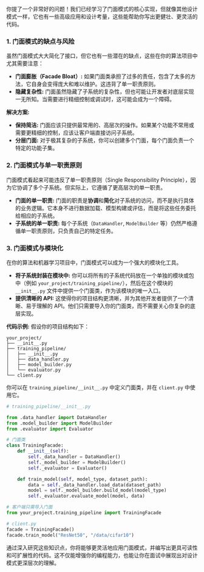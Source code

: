 你提了一个非常好的问题！我们已经学习了门面模式的核心实现，但就像其他设计模式一样，它也有一些高级应用和设计考量，这些能帮助你写出更健壮、更灵活的代码。

### 1\. 门面模式的**缺点**与**风险**

虽然门面模式大大简化了接口，但它也有一些潜在的缺点，这些在你的算法项目中尤其需要注意：

  * **门面膨胀（Facade Bloat）:** 如果门面类承担了过多的责任，包含了太多的方法，它自身会变得庞大和难以维护。这违背了单一职责原则。
  * **隐藏复杂性:** 门面虽然隐藏了子系统的复杂性，但也可能让开发者对底层实现一无所知。当需要进行精细控制或调试时，这可能会成为一个障碍。

**解决方案:**

  * **保持简洁:** 门面应该只提供最常用的、高层次的操作。如果某个功能不常用或需要更精细的控制，应该让客户端直接访问子系统。
  * **分层门面:** 对于极其复杂的子系统，你可以创建多个门面，每个门面负责一个特定的功能子集。

### 2\. 门面模式与**单一职责原则**

门面模式看起来可能违反了单一职责原则（Single Responsibility Principle），因为它协调了多个子系统。但实际上，它遵循了更高层次的单一职责。

  * **门面的单一职责:** 门面的职责是**协调**和**简化**对子系统的访问，而不是执行具体的业务逻辑。它本身不进行数据加载、模型构建或评估，而是将这些任务委托给相应的子系统。
  * **子系统的单一职责:** 每个子系统（`DataHandler`, `ModelBuilder` 等）仍然严格遵循单一职责原则，只负责自己的特定任务。

### 3\. 门面模式与**模块化**

在你的算法和机器学习项目中，门面模式可以成为一个强大的模块化工具。

  * **将子系统封装在模块中:** 你可以将所有的子系统代码放在一个单独的模块或包中（例如 `your_project/training_pipeline/`），然后在这个模块的 `__init__.py` 文件中提供一个门面类，作为该模块的唯一入口。
  * **提供清晰的 API:** 这使得你的项目结构更清晰，并为其他开发者提供了一个清晰、易于理解的 API。他们只需要导入你的门面类，而不需要关心你复杂的底层实现。

**代码示例:**
假设你的项目结构如下：

```
your_project/
├── __init__.py
├── training_pipeline/
│   ├── __init__.py
│   ├── data_handler.py
│   ├── model_builder.py
│   └── evaluator.py
└── client.py
```

你可以在 `training_pipeline/__init__.py` 中定义门面类，并在 `client.py` 中使用它。

```python
# training_pipeline/__init__.py

from .data_handler import DataHandler
from .model_builder import ModelBuilder
from .evaluator import Evaluator

# 门面类
class TrainingFacade:
    def __init__(self):
        self._data_handler = DataHandler()
        self._model_builder = ModelBuilder()
        self._evaluator = Evaluator()

    def train_model(self, model_type, dataset_path):
        data = self._data_handler.load_data(dataset_path)
        model = self._model_builder.build_model(model_type)
        self._evaluator.evaluate_model(model, data)

# 客户端只需导入门面
from your_project.training_pipeline import TrainingFacade

# client.py
facade = TrainingFacade()
facade.train_model("ResNet50", "/data/cifar10")
```

通过深入研究这些知识点，你将能够更灵活地应用门面模式，并编写出更具可读性和可扩展性的代码。这不仅能增强你的编程能力，也能让你在面试中展现出对设计模式更深层次的理解。
